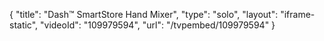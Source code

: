 {
    "title": "Dash&trade; SmartStore Hand Mixer",
    "type": "solo",
    "layout": "iframe-static",
    "videoId": "109979594",
    "url": "\/tvpembed\/109979594"
}